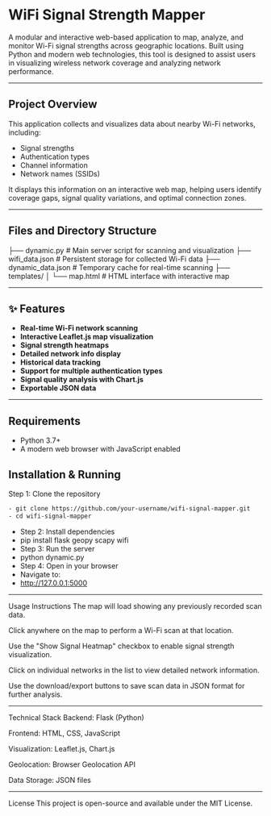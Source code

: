 # WiFi Signal Strength Mapper

A modular and interactive web-based application to map, analyze, and monitor Wi-Fi signal strengths across geographic locations. Built using Python and modern web technologies, this tool is designed to assist users in visualizing wireless network coverage and analyzing network performance.

---

## Project Overview

This application collects and visualizes data about nearby Wi-Fi networks, including:
- Signal strengths
- Authentication types
- Channel information
- Network names (SSIDs)

It displays this information on an interactive web map, helping users identify coverage gaps, signal quality variations, and optimal connection zones.

---

## Files and Directory Structure

├── dynamic.py # Main server script for scanning and visualization ├── wifi_data.json # Persistent storage for collected Wi-Fi data ├── dynamic_data.json # Temporary cache for real-time scanning ├── templates/ │ └── map.html # HTML interface with interactive map

---

## ✨ Features

- **Real-time Wi-Fi network scanning**
- **Interactive Leaflet.js map visualization**
- **Signal strength heatmaps**
- **Detailed network info display**
- **Historical data tracking**
- **Support for multiple authentication types**
- **Signal quality analysis with Chart.js**
- **Exportable JSON data**

---

## Requirements

- Python 3.7+
- A modern web browser with JavaScript enabled

## Installation & Running

Step 1: Clone the repository

```bash
- git clone https://github.com/your-username/wifi-signal-mapper.git
- cd wifi-signal-mapper
```
- Step 2: Install dependencies
- pip install flask geopy scapy wifi
- Step 3: Run the server
- python dynamic.py
- Step 4: Open in your browser
- Navigate to:
- http://127.0.0.1:5000

---

Usage Instructions
The map will load showing any previously recorded scan data.

Click anywhere on the map to perform a Wi-Fi scan at that location.

Use the "Show Signal Heatmap" checkbox to enable signal strength visualization.

Click on individual networks in the list to view detailed network information.

Use the download/export buttons to save scan data in JSON format for further analysis.

---

Technical Stack
Backend: Flask (Python)

Frontend: HTML, CSS, JavaScript

Visualization: Leaflet.js, Chart.js

Geolocation: Browser Geolocation API

Data Storage: JSON files

---

License
This project is open-source and available under the MIT License.

